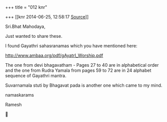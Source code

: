 +++
title = "012 knr"

+++
[[knr	2014-06-25, 12:58:17 [Source](https://groups.google.com/g/samskrita/c/6hh6DzcBTYQ)]]



Sri.Bhat Mahodaya,

  

Just wanted to share these.

  

I found Gayathri sahasranamas which you have mentioned here:

  

<http://www.ambaa.org/pdf/gAyatrI_Worship.pdf>

  

The one from devi bhagavatham - Pages 27 to 40 are in alphabetical order and the one from Rudra Yamala from pages 59 to 72 are in 24 alphabet sequence of Gayathri mantra.

  

Suvarnamala stuti by Bhagavat pada is another one which came to my mind.

  

namaskarams

Ramesh



